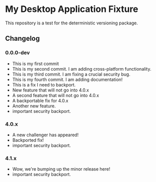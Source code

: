 # My Desktop Application Fixture

This repository is a test for the deterministic versioning package.

## Changelog

### 0.0.0-dev

* This is my first commit
* This is my second commit. I am adding cross-platform functionality.
* This is my third commit. I am fixing a crucial security bug.
* This is my fourth commit. I am adding documentation!
* This is a fix I need to backport.
* New feature that will not go into 4.0.x
* A second feature that will not go into 4.0.x
* A backportable fix for 4.0.x
* Another new feature.
* important security backport.

### 4.0.x

* A new challenger has appeared!
* Backported fix!
* important security backport.

### 4.1.x

* Wow, we're bumping up the minor release here!
* important security backport.
